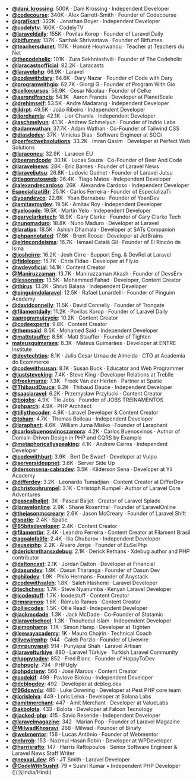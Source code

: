 - **[@dani_krossing](https://www.youtube.com/@dani_krossing)**: 500K ‧ Dani Krossing ‧ Independent Developer
- **[@codecourse](https://www.youtube.com/@codecourse)**: 340K ‧ Alex Garrett-Smith ‧ Founder of Codecourse
- **[@grafikart](https://www.youtube.com/@grafikart)**: 322K ‧ Jonathan Boyer ‧ Independent Developer
- **[@codelytv](https://www.youtube.com/@codelytv)**: 160K ‧ CodelyTV
- **[@laraveldaily](https://www.youtube.com/@laraveldaily)**: 155K ‧ Povilas Korop ‧ Founder of Laravel Daily
- **[@bitfumes](https://www.youtube.com/@bitfumes)**: 137K ‧ Sarthak Shrivastava ‧ Founder of Bitfumes
- **[@teachersdunet](https://www.youtube.com/@teachersdunet)**: 117K ‧ Honoré Hounwanou ‧ Teacher at Teachers du Net
- **[@thecodeholic](https://www.youtube.com/@thecodeholic)**: 101K ‧ Zura Sekhniashvili ‧ Founder of The Codeholic
- **[@laracastsofficial](https://www.youtube.com/@laracastsofficial)**: 82.2K ‧ Laracasts
- **[@laravelphp](https://www.youtube.com/@laravelphp)**: 66.9K ‧ Laravel
- **[@codewithdary](https://www.youtube.com/@codewithdary)**: 64.6K ‧ Dary Nazar ‧ Founder of Code with Dary
- **[@programwithgio](https://www.youtube.com/@programwithgio)**: 62.7K ‧ Giorgi G ‧ Founder of Program With Gio
- **[@celkecursos](https://www.youtube.com/@celkecursos)**: 56.9K ‧ Cesar Nicolau ‧ Founder of Celke
- **[@aarondfrancis](https://www.youtube.com/@aarondfrancis)**: 54.1K ‧ Aaron Francis ‧ Developer at PlanetScale
- **[@drehimself](https://www.youtube.com/@drehimself)**: 53.5K ‧ Andre Madarang ‧ Independent Developer
- **[@jldrpt](https://www.youtube.com/@jldrpt)**: 49.5K ‧ João Ribeiro ‧ Independent Developer
- **[@liorchamla](https://www.youtube.com/@liorchamla)**: 42.1K ‧ Lior Chamla ‧ Independent Developer
- **[@aschmelyun](https://www.youtube.com/@aschmelyun)**: 41.1K ‧ Andrew Schmelyun ‧ Founder of Indrio Labs
- **[@adamwathan](https://www.youtube.com/@adamwathan)**: 37.7K ‧ Adam Wathan ‧ Co-Founder of Tailwind CSS
- **[@diasdedev](https://www.youtube.com/@diasdedev)**: 37K ‧ Vinicius Dias ‧ Software Engineer at SOCi
- **[@perfectwebsolutions](https://www.youtube.com/@perfectwebsolutions)**: 33.2K ‧ Imran Qasim ‧ Developer at Perfect Web Solutions
- **[@laraconeu](https://www.youtube.com/@laraconeu)**: 32.9K ‧ Laracon EU
- **[@beerandcode](https://www.youtube.com/@beerandcode)**: 30.1K ‧ Lucas Souza ‧ Co-Founder of Beer And Code
- **[@laravelnews](https://www.youtube.com/@laravelnews)**: 28K ‧ Eric Barnes ‧ Founder of Laravel News
- **[@laraveljutsu](https://www.youtube.com/@laraveljutsu)**: 26.8K ‧ Ludovic Guénet ‧ Founder of Laravel Jutsu
- **[@tiagomatosweb](https://www.youtube.com/@tiagomatosweb)**: 26.4K ‧ Tiago Matos ‧ Independent Developer
- **[@alexandrecardoso](https://www.youtube.com/@alexandrecardoso)**: 26K ‧ Alexandre Cardoso ‧ Independent Developer
- **[EspecializatiBr](https://www.youtube.com/EspecializatiBr)**: 25.1K ‧ Carlos Ferreira ‧ Founder of EspecializaTi
- **[@yoandevco](https://www.youtube.com/@yoandevco)**: 22.6K ‧ Yoan Bernabeu ‧ Founder of YoanDev
- **[@amitavroydev](https://www.youtube.com/@amitavroydev)**: 19.5K ‧ Amitav Roy ‧ Independent Developer
- **[@yelocode](https://www.youtube.com/@yelocode)**: 19.5K ‧ Martin Yelo ‧ Independent Developer
- **[@garyclarketech](https://www.youtube.com/@garyclarketech)**: 18.9K ‧ Gary Clarke ‧ Founder of Gary Clarke Tech
- **[@nunomaduro](https://www.youtube.com/@nunomaduro)**: 18.8K ‧ Nuno Maduro ‧ Developer at Laravel
- **[@laratips](https://www.youtube.com/@laratips)**: 18.5K ‧ Ashish Dhamala ‧ Developer at SATs Companion
- **[@phpannotated](https://www.youtube.com/@phpannotated)**: 17.6K ‧ Brent Roose ‧ Developer at JetBrains
- **[@elrincondeisma](https://www.youtube.com/@elrincondeisma)**: 16.7K ‧ Ismael Catalá Gil ‧ Founder of El Rincón de Isma
- **[@joshcirre](https://www.youtube.com/@joshcirre)**: 16.2K ‧ Josh Cirre ‧ Support Eng. & DevRel at Laravel
- **[@fideloper](https://www.youtube.com/@fideloper)**: 15.7K ‧ Chris Fidao ‧ Developer at Fly.io
- **[@wdevoficial](https://www.youtube.com/@wdevoficial)**: 14.1K ‧ Content Creator
- **[@Maniruzzaman](https://www.youtube.com/@Maniruzzaman)**: 13.7K ‧ Maniruzzaman Akash ‧ Founder of DevsEnv
- **[@lessonsim](https://www.youtube.com/@lessonsim)**: 13.5K ‧ Mohammed Fahad ‧ Developer, Content Creator
- **[@thirus](https://www.youtube.com/@thirus)**: 13.2K ‧ Shruti Balasa ‧ Independent Developer
- **[@pinguimdolaravel](https://www.youtube.com/@pinguimdolaravel)**: 12.5K ‧ Rafael Lunardelli ‧ Founder of Pinguim Academy
- **[@davidconnelly](https://www.youtube.com/@davidconnelly)**: 11.5K ‧ David Connelly ‧ Founder of Trongate
- **[@filamentdaily](https://www.youtube.com/@filamentdaily)**: 11.2K ‧ Povilas Korop ‧ Founder of Laravel Daily
- **[zaprogramujzycie](https://www.youtube.com/zaprogramujzycie)**: 10.2K ‧ Content Creator
- **[@codeexperts](https://www.youtube.com/@codeexperts)**: 9.8K ‧ Content Creator
- **[@themsaid](https://www.youtube.com/@themsaid)**: 8.5K ‧ Mohamed Said ‧ Independent Developer
- **[@mattstauffer](https://www.youtube.com/@mattstauffer)**: 8.5K ‧ Matt Stauffer ‧ Founder of Tighten
- **[mateusguimaraes](https://www.youtube.com/mateusguimaraes)**: 8.3K ‧ Mateus Guimarães ‧ Developer at ENTRE Institute
- **[@devtechtips](https://www.youtube.com/@devtechtips)**: 8.1K ‧ Julio Cesar Urnau de Almeida ‧ CTO at Academia do Ecommerce
- **[@codewithsusan](https://www.youtube.com/@codewithsusan)**: 8.1K ‧ Susan Buck ‧ Educator and Web Programmer
- **[@juststeveking](https://www.youtube.com/@juststeveking)**: 7.4K ‧ Steve King ‧ Developer Relations at Treblle
- **[@freekmurze](https://www.youtube.com/@freekmurze)**: 7.3K ‧ Freek Van der Herten ‧ Partner at Spatie
- **[@ThibaudDauce](https://www.youtube.com/@ThibaudDauce)**: 6.2K ‧ Thibaud Dauce ‧ Independent Developer
- **[@saaslaravel](https://www.youtube.com/@saaslaravel)**: 6.2K ‧ Przemysław Przyłucki ‧ Content Creator
- **[@tiojobs](https://www.youtube.com/@tiojobs)**: 4.9K ‧ Tio Jobs ‧ Founder of JOBS TREINAMENTOS
- **[@phparch](https://www.youtube.com/@phparch)**: 4.9K ‧ PHP Architect
- **[@tillythecoder](https://www.youtube.com/@tillythecoder)**: 4.8K ‧ Laravel Developer & Content Creator
- **[@toham](https://www.youtube.com/@toham)**: 4.7K ‧ Thomas Boileau ‧ Independent Developer
- **[@laraphant](https://www.youtube.com/@laraphant)**: 4.6K ‧ William Juma Misiko ‧ Founder of Laraphant
- **[@carlosbuenosvinoszamora](https://www.youtube.com/@carlosbuenosvinoszamora)**: 4.2K ‧ Carlos Buenosvinos ‧ Author of Domain-Driven Design in PHP and CQRS by Example
- **[@metaphoricallyspeaking](https://www.youtube.com/@metaphoricallyspeaking)**: 4.1K ‧ Andrew Cairns ‧ Independent Developer
- **[@codewithburt](https://www.youtube.com/@codewithburt)**: 3.9K ‧ Bert De Swaef ‧ Developer at Vulpo
- **[@serversideupnet](https://www.youtube.com/@serversideupnet)**: 3.6K ‧ Server Side Up
- **[@dersonsena-cabradev](https://www.youtube.com/@dersonsena-cabradev)**: 3.5K ‧ Kilderson Sena ‧ Developer at Yii Academy
- **[@differdev](https://www.youtube.com/@differdev)**: 3.2K ‧ Leonardo Tumadjian ‧ Content Creator at DifferDev
- **[@christophrumpel](https://www.youtube.com/@christophrumpel)**: 3.1K ‧ Christoph Rumpel ‧ Author of Laravel Core Adventures
- **[@pascalbaljet](https://www.youtube.com/@pascalbaljet)**: 3K ‧ Pascal Baljet ‧ Creator of Laravel Splade
- **[@laravelonline](https://www.youtube.com/@laravelonline)**: 2.9K ‧ Shane Rosenthal ‧ Founder of LaravelOnline
- **[@thejasonmccreary](https://www.youtube.com/@thejasonmccreary)**: 2.6K ‧ Jason McCreary ‧ Founder of Laravel Shift
- **[@spatie](https://www.youtube.com/@spatie)**: 2.4K ‧ Spatie
- **[@85bitsdeveloper](https://www.youtube.com/c/85bitsdeveloper)**: 2.4K ‧ Content Creator
- **[@filamentbr](https://www.youtube.com/@filamentbr)**: 2.4K ‧ Leandro Ferreira ‧ Content Creator at Filament Brasil
- **[@agoalofalife](https://www.youtube.com/@agoalofalife)**: 2.4K ‧ Ilia Chubarov ‧ Independent Developer
- **[@euseiphp](https://www.youtube.com/@euseiphp)**: 2.2K ‧ Álvaro Jorge ‧ Founder of EuSeiPhp
- **[@derickrethansxdebug](https://www.youtube.com/@derickrethansxdebug)**: 2.1K ‧ Derick Rethans ‧ Xdebug author and PHP contributor
- **[@daltoncast](https://www.youtube.com/@daltoncast)**: 2.1K ‧ Jordan Dalton ‧ Developer at Financial
- **[@dasundev](https://www.youtube.com/@dasundev)**: 1.9K ‧ Dasun Tharanga ‧ Founder of Dasun Dev
- **[@philodev](https://www.youtube.com/@philodev)**: 1.9K ‧ Philo Hermans ‧ Founder of Anystack
- **[@codewithsaleh](https://www.youtube.com/@codewithsaleh)**: 1.8K ‧ Saleh Hashemi ‧ Laravel Developer
- **[@techchess](https://www.youtube.com/c/techchess)**: 1.7K ‧ Steve Nyanumba ‧ Kenyan Laravel Developer
- **[@icodestuff](https://www.youtube.com/@icodestuff)**: 1.7K ‧ Icodestuff ‧ Content Creator
- **[@rmsramos](https://www.youtube.com/@rmsramos)**: 1.6K ‧ Rômulo Ramos ‧ Content Creator
- **[@olliecodes](https://www.youtube.com/@olliecodes)**: 1.5K ‧ Ollie Read ‧ Independent Developer
- **[@jackmcdade](https://www.youtube.com/@jackmcdade)**: 1.3K ‧ Jack McDade ‧ Co-Founder of Statamic
- **[@laravelschool](https://www.youtube.com/@laravelschool)**: 1.3K ‧ Thouhedul Islam ‧ Independent Developer
- **[@simonhamp](https://www.youtube.com/@simonhamp)**: 1.1K ‧ Simon Hamp ‧ Developer at Tighten
- **[@leewayacademy](https://www.youtube.com/@leewayacademy)**: 1K ‧ Mauro Chojrin ‧ Technical Coach
- **[@livewirephp](https://www.youtube.com/@livewirephp)**: 944 ‧ Caleb Porzio ‧ Founder of Livewire
- **[@mrpunyapal](https://www.youtube.com/@mrpunyapal)**: 914 ‧ Punyapal Shah ‧ Laravel Artisan
- **[@laravelturkiye](https://www.youtube.com/@laravelturkiye)**: 880 ‧ Laravel Türkiye ‧ Turkish Laravel Community
- **[@happytodev](https://www.youtube.com/@happytodev)**: 852 ‧ Fred Blanc ‧ Founder of HappyToDev
- **[@phpugly](https://www.youtube.com/@phpugly)**: 794 ‧ PHPUgly
- **[@phpdotenv](https://www.youtube.com/channel/UC5UBdO3CNp9CYfzfh80Txbg)**: 566 ‧ José Marcos ‧ Content Creator
- **[@codekif](https://www.youtube.com/@codekif)**: 499 ‧ Pavlove Biokou ‧ Independent Developer
- **[@dcblogdev](https://www.youtube.com/@dcblogdev)**: 492 ‧ Developer at dcblog.dev
- **[@96downlu](https://www.youtube.com/@96downlu)**: 480 ‧ Luke Downing ‧ Developer at Pest PHP core team
- **[@lorisleiva](https://www.youtube.com/@lorisleiva)**: 449 ‧ Loris Leiva ‧ Developer at Solana Labs
- **[@amitmerchant](https://www.youtube.com/@amitmerchant)**: 447 ‧ Amit Merchant ‧ Developer at ValueLabs
- **[@akbolota](https://www.youtube.com/@akbolota)**: 433 ‧ Bolota ‧ Developer at Falcon Tecnology
- **[@jacked-php](https://www.youtube.com/@jacked-php)**: 415 ‧ Savio Resende ‧ Independent Developer
- **[@laravelmagazine](https://www.youtube.com/@laravelmagazine)**: 342 ‧ Marian Pop ‧ Founder of Laravel Magazine
- **[@MilwadKhosravi](https://www.youtube.com/@MilwadKhosravi)**: 268 ‧ Milwad ‧ Founder of Binafy
- **[@webmentor](https://www.youtube.com/@webmentor)**: 156 ‧ Lucas Antônio ‧ Founder of Webmentor
- **[@nhrrob](https://www.youtube.com/@nhrrob)**: 153 ‧ Nazmul Hasan Robin ‧ Developer at WPDeveloper
- **[@harrisrafto](https://www.youtube.com/@harrisrafto)**: 147 ‧ Harris Raftopoulos ‧ Senior Software Engineer & Laravel News Staff Writer
- **[@nexxai_dev](https://www.youtube.com/@nexxai_dev)**: 85 ‧ JT Smith ‧ Laravel Developer
- **[@CodeWithSushil](https://www.youtube.com/@code-with-sushil)**: 79 • Sushil Kumar • Independent PHP Developer (🇮🇳India/Hindi)
